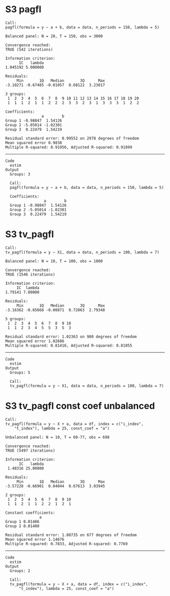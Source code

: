 # S3 pagfl

    Call:
    pagfl(formula = y ~ a + b, data = data, n_periods = 150, lambda = 5)
    
    Balanced panel: N = 20, T = 150, obs = 3000
    
    Convergence reached:
    TRUE (542 iterations)
    
    Information criterion:
          IC   lambda 
    1.045192 5.000000 
    
    Residuals:
         Min       1Q   Median       3Q      Max 
    -3.10271 -0.67485 -0.01057  0.68122  3.23017 
    
    3 groups:
     1  2  3  4  5  6  7  8  9 10 11 12 13 14 15 16 17 18 19 20 
     1  1  1  2  1  1  2  2  2  3  3  2  3  1  3  3  3  1  2  2 
    
    Coefficients:
                    a        b
    Group 1 -0.98847  1.54126
    Group 2 -5.05014 -1.02301
    Group 3  0.22479  1.54219
    
    Residual standard error: 0.99552 on 2978 degrees of freedom
    Mean squared error 0.9838
    Multiple R-squared: 0.91956, Adjusted R-squared: 0.91899 

---

    Code
      estim
    Output
      Groups: 3 
      
      Call:
      pagfl(formula = y ~ a + b, data = data, n_periods = 150, lambda = 5)
      
      Coefficients:
                     a        b
      Group 1 -0.98847  1.54126
      Group 2 -5.05014 -1.02301
      Group 3  0.22479  1.54219

# S3 tv_pagfl

    Call:
    tv_pagfl(formula = y ~ X1, data = data, n_periods = 100, lambda = 7)
    
    Balanced panel: N = 10, T = 100, obs = 1000
    
    Convergence reached:
    TRUE (1546 iterations)
    
    Information criterion:
         IC  lambda 
    1.79141 7.00000 
    
    Residuals:
         Min       1Q   Median       3Q      Max 
    -3.16362 -0.65668 -0.00871  0.72063  2.79348 
    
    5 groups:
     1  2  3  4  5  6  7  8  9 10 
     1  1  2  3  4  5  5  3  5  3 
    
    Residual standard error: 1.02363 on 980 degrees of freedom
    Mean squared error 1.02686
    Multiple R-squared: 0.81416, Adjusted R-squared: 0.81055 

---

    Code
      estim
    Output
      Groups: 5 
      
      Call:
      tv_pagfl(formula = y ~ X1, data = data, n_periods = 100, lambda = 7)

# S3 tv_pagfl const coef unbalanced

    Call:
    tv_pagfl(formula = y ~ X + a, data = df, index = c("i_index", 
        "t_index"), lambda = 25, const_coef = "a")
    
    Unbalanced panel: N = 10, T = 60-77, obs = 698
    
    Convergence reached:
    TRUE (5497 iterations)
    
    Information criterion:
          IC   lambda 
     1.48316 25.00000 
    
    Residuals:
         Min       1Q   Median       3Q      Max 
    -3.57228 -0.66901  0.04044  0.67613  3.03945 
    
    2 groups:
     1  2  3  4  5  6  7  8  9 10 
     1  1  2  1  1  2  2  1  2  1 
    
    Constant coefficients:
                   a
    Group 1 0.01486
    Group 2 0.01400
    
    Residual standard error: 1.08735 on 677 degrees of freedom
    Mean squared error 1.14676
    Multiple R-squared: 0.7833, Adjusted R-squared: 0.7769 

---

    Code
      estim
    Output
      Groups: 2 
      
      Call:
      tv_pagfl(formula = y ~ X + a, data = df, index = c("i_index", 
          "t_index"), lambda = 25, const_coef = "a")

